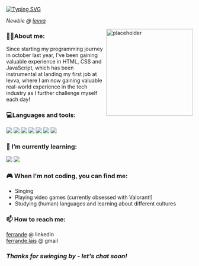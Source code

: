 <a href="https://git.io/typing-svg"><img src="https://readme-typing-svg.demolab.com?font=Fira+Code&size=32&pause=1000&color=FFEEBB&vCenter=true&repeat=false&width=435&lines=Hiya!+%F0%9F%98%8A+I'm+Lily" alt="Typing SVG" /></a>

<p><em>Newbie @ <a href=https://www.linkedin.com/company/levva/>levva</a></em></p>

<img align="right" alt="placeholder" height="234px" width="234px" src="https://user-images.githubusercontent.com/116698705/233512745-f696c258-4653-4f99-a663-417029f95cd2.png">

<h3>👧🏻About me:</h3>
Since starting my programming journey in october last year, I've been gaining valuable experience in HTML, CSS and JavaScript, which has been instrumental at landing my first job at levva, where I am now gaining valuable real-world experience in the tech industry as I further challenge myself each day!

<h3>💻Languages and tools:</h3>

![](https://img.shields.io/badge/Code-JavaScript-informational?style=flat-square&logo=javascript&logoColor=white&color=F7DF1E)
![](https://img.shields.io/badge/Code-CSS3-informational?style=flat-square&logo=css3&logoColor=white&color=1572B6)
![](https://img.shields.io/badge/Tool-Bootstrap-informational?style=flat-square&logo=bootstrap&logoColor=white&color=7952B3)
![](https://img.shields.io/badge/Tool-Git-informational?style=flat-square&logo=git&logoColor=white&color=F05032)
![](https://img.shields.io/badge/Tool-Figma-informational?style=flat-square&logo=figma&logoColor=white&color=F24E1E)
![](https://img.shields.io/badge/Code-HTML5-informational?style=flat-square&logo=html5&logoColor=white&color=E34F26)
![](https://img.shields.io/badge/Tool-Github-informational?style=flat-square&logo=github&logoColor=white&color=181717)

<h3>🌱 I’m currently learning:</h3>

![](https://img.shields.io/badge/Tool-React-informational?style=flat-square&logo=react&logoColor=white&color=61DAFB)
![](https://img.shields.io/badge/Code-C%23-informational?style=flat-square&logo=csharp&logoColor=white&color=239120)

<h3>🎮 When I'm not coding, you can find me:</h3>

* Singing
* Playing video games (currently obsessed with Valorant!)
* Studying (human) languages and learning about different cultures

<h3>📫 How to reach me:</h3>

<a href="https://www.linkedin.com/in/ferrande/">ferrande</a> @ linkedin<br />
<a href="mailto:ferrande.lais@gmail.com">ferrande.lais</a> @ gmail

<h3><em><strong>Thanks for swinging by - let's chat soon!</strong></em></h3>
